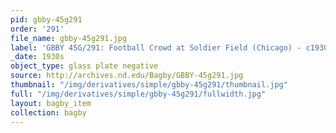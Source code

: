 ```yaml
---
pid: gbby-45g291
order: '291'
file_name: gbby-45g291.jpg
label: 'GBBY 45G/291: Football Crowd at Soldier Field (Chicago) - c1930s'
_date: 1930s
object_type: glass plate negative
source: http://archives.nd.edu/Bagby/GBBY-45g291.jpg
thumbnail: "/img/derivatives/simple/gbby-45g291/thumbnail.jpg"
full: "/img/derivatives/simple/gbby-45g291/fullwidth.jpg"
layout: bagby_item
collection: bagby
---
```

